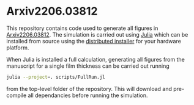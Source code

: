 # Arxiv2206.03812

This repository contains code used to generate all figures in [Arxiv2206.03812](https://arxiv.org/abs/2206.03812). The simulation is carried out using [Julia](https://julialang.org/) which can be installed from source using the [distributed installer](https://julialang.org/downloads/) for your hardware platform.

When Julia is installed a full calculation, generating all figures from the manuscript for a single film thickness can be carried out running

```bash
julia --project=. scripts/FullRun.jl
```

from the top-level folder of the repository. This will download and pre-compile all dependancies before running the simulation.
